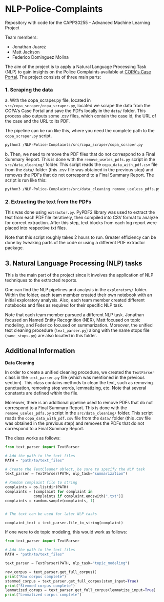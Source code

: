 # NLP-Police-Complaints

Repository with code for the CAPP30255 - Advanced Machine Learning Project

Team members:

- Jonathan Juarez
- Matt Jackson
- Federico Dominguez Molina

The aim of the project is to apply a Natural Language Processing Task (NLP) to gain insights on the Police Complaints available at [COPA's Case Portal](https://www.chicagocopa.org/data-cases/case-portal/). The project consists of three main parts:

### 1. Scraping the data

a. With the copa_scraper.py file, located in `src/copa_scraper/copa_scraper.py`, located we scrape the data from the COPA's Case Portal and save the PDFs locally in the `data/` folder. This process also outputs some .csv files, which contain the case id, the URL of the case and the URL to its PDF.

The pipeline can be run like this, where you need the complete path to the `copa_scraper.py` script.

```bash 
python3 /NLP-Police-Complaints/src/copa_scraper/copa_scraper.py
```

b. Then, we need to remove the PDF files that do not correspond to a Final Summary Report. This is done with the `remove_useles_pdfs.py` script in the `src/data_cleaning/` folder. This script reads the `copa_data_with_pdf.csv` file from the `data/` folder (this .csv file was obtained in the previous step) and removes the PDFs that do not correspond to a Final Summary Report. The script is run like this:

```bash
python3 /NLP-Police-Complaints/src/data_cleaning remove_useless_pdfs.py
```


### 2. Extracting the text from the PDFs

This was done using `extractor.py`. PyPDF2 library was used to extract the text from each PDF file iteratively, then compiled into CSV format to analyze for correct extraction. After this step, text blocks from each log report were placed into respective txt files.

Note that this script roughly takes 2 hours to run. Greater efficiency can be done by tweaking parts of the code or using a different PDF extractor package.


## 3. Natural Language Processing (NLP) tasks

This is the main part of the project since it involves the application of NLP techniques to the extracted reports.

One can find the NLP pipelines and analysis in the `exploratory/` folder. Within the folder, each team member created their own notebook with an initial exploratory analysis. Also, each team member created different notebooks and files as required for their specific NLP task.

Note that each team member pursued a different NLP task. Jonathan focused on Named Entity Recognition (NER), Matt focused on topic modeling, and Federico focused on summarization. Moreover, the unified text cleaning procedure (`text_parser.py`) along with the name stops file (`name_stops.py`) are also located in this folder.


## Additional Information

**Data Cleaning**

In order to create a unified cleaning procedure, we created the `TextParser` class in the `text_parser.py` file (which was mentioned in the previous section). This class contains methods to clean the text, such as removing punctuation, removing stop words, lemmatizing, etc. Note that several constants are defined _within_ the file.

Moreover, there is an additional pipeline used to remove PDFs that do not correspond to a Final Summary Report. This is done with the `remove_useles_pdfs.py` script in the `src/data_cleaning/` folder. This script reads the `copa_data_with_pdf.csv` file from the `data/` folder (this .csv file was obtained in the previous step) and removes the PDFs that do not correspond to a Final Summary Report. 


The class works as follows:

```python
from text_parser import TextParser

# Add the path to the text files
PATH = "path/to/text_files"

# Create the TextCleaner object, be sure to specify the NLP task
text_parser = TextParser(PATH, nlp_task="summarization")

# Random complaint file to string 
complaints = os.listdir(PATH)
complaints = [complaint for complaint in 
             complaints if complaint.endswith(".txt")]
complaints = random.sample(complaints, 1)


# The text can be used for later NLP tasks

complaint_text = text_parser.file_to_string(complaint)

```

If one were to do topic modeling, this would work as follows:

```python
from text_parser import TextParser

# Add the path to the text files
PATH = "path/to/text_files"

text_parser = TextParser(PATH, nlp_task="topic_modeling")

raw_corpus = text_parser.get_full_corpus()
print("Raw corpus complete")
stemmed_corpus = text_parser.get_full_corpus(stem_input=True)
print("Stemmed corpus complete")
lemmatized_corups = text_parser.get_full_corpus(lemmatize_input=True)
print("Lemmatized corpus complete")
```
